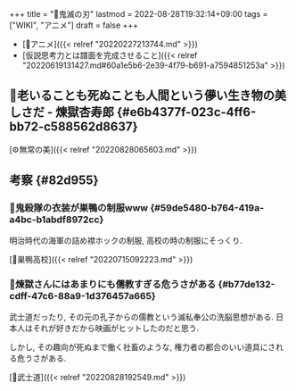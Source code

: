 +++
title = "📝鬼滅の刃"
lastmod = 2022-08-28T19:32:14+09:00
tags = ["WIKI", "アニメ"]
draft = false
+++

-   [🔖アニメ]({{< relref "20220227213744.md" >}})
-   [仮説思考力とは譜面を完成させること]({{< relref "20220619131427.md#60a1e5b6-2e39-4f79-b691-a7594851253a" >}})


## 📜老いることも死ぬことも人間という儚い生き物の美しさだ - 煉獄杏寿郎 {#e6b4377f-023c-4ff6-bb72-c588562d8637}

[⚙無常の美]({{< relref "20220828065603.md" >}})


## 考察 {#82d955}


### 🤔鬼殺隊の衣装が巣鴨の制服www {#59de5480-b764-419a-a4bc-b1abdf8972cc}

明治時代の海軍の詰め襟ホックの制服, 高校の時の制服にそっくり.

[📝巣鴨高校]({{< relref "20220715092223.md" >}})


### 🤔煉獄さんにはあまりにも儒教すぎる危うさがある {#b77de132-cdff-47c6-88a9-1d376457a665}

武士道だったり, その元の孔子からの儒教という滅私奉公の洗脳思想がある. 日本人はそれが好きだから映画がヒットしたのだと思う.

しかし, その趣向が死ぬまで働く社畜のような, 権力者の都合のいい道具にされる危うさがある.

[📝武士道]({{< relref "20220828192549.md" >}})
